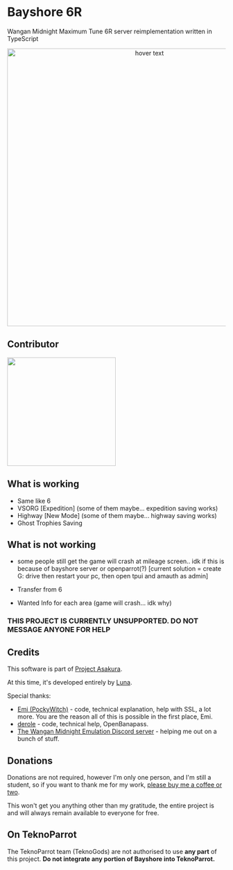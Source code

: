 # Bayshore 6R
Wangan Midnight Maximum Tune 6R server reimplementation written in TypeScript

<p align="center">
    <img src="https://repository-images.githubusercontent.com/523956269/9a72b45d-7b27-4237-8aeb-476865a6d6d6" width="640" title="hover text">
</p>

## Contributor
<img src="https://i.ibb.co/4TWFFBt/Untitled.png" width="250px">

## What is working
 - Same like 6
 - VSORG [Expedition] (some of them maybe... expedition saving works)
 - Highway [New Mode] (some of them maybe... highway saving works)
 - Ghost Trophies Saving
 
 ## What is not working
 - some people still get the game will crash at mileage screen.. idk if this is because of bayshore server or openparrot(?) [current solution = create G: drive then restart your pc, then open tpui and amauth as admin]
 
 - Transfer from 6

 - Wanted Info for each area (game will crash... idk why)

### THIS PROJECT IS CURRENTLY UNSUPPORTED. DO NOT MESSAGE ANYONE FOR HELP

## Credits
This software is part of [Project Asakura](https://github.com/ProjectAsakura).

At this time, it's developed entirely by [Luna](https://github.com/ry00001).

Special thanks:
 - [Emi (PockyWitch)](https://twitter.com/ChocomintPuppy) - code, technical explanation, help with SSL, a lot more. You are the reason all of this is possible in the first place, Emi.
 - [derole](https://derole.co.uk) - code, technical help, OpenBanapass.
 - [The Wangan Midnight Emulation Discord server](https://discord.gg/r3nbd4x) - helping me out on a bunch of stuff.

## Donations
Donations are not required, however I'm only one person, and I'm still a student, so if you want to thank me for my work, [please buy me a coffee or two](https://ko-fi.com/lostkagamine).

This won't get you anything other than my gratitude, the entire project is and will always remain available to everyone for free.

## On TeknoParrot
The TeknoParrot team (TeknoGods) are not authorised to use **any part** of this project. **Do not integrate any portion of Bayshore into TeknoParrot.**
